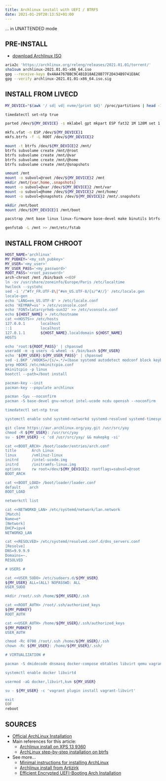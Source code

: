 ```yaml
---
title: Archlinux install with UEFI / BTRFS
date: 2021-01-29T20:13:52+01:00
---
```

... in UNATTENDED mode

## PRE-INSTALL ##

* [download Archlinux ISO](https://archlinux.org/download/)

```bash
aria2c 'https://archlinux.org/releng/releases/2021.01.01/torrent/'
sha1sum archlinux-2021.01.01-x86_64.iso
gpg --receive-keys 0x4AA4767BBC9C4B1D18AE28B77F2D434B9741E8AC
gpg --verify archlinux-2021.01.01-x86_64.iso.sig
```

## INSTALL FROM LIVECD ##

```bash
MY_DEVICE="$(awk '/ sd| vd| nvme/{print $4}' /proc/partitions | head -1)"

timedatectl set-ntp true

parted /dev/${MY_DEVICE} -s mklabel gpt mkpart ESP fat32 1M 128M set 1 boot on mkpart primary ext4 128M 100%

mkfs.vfat -n ESP /dev/${MY_DEVICE}1
mkfs.btrfs -f -L ROOT /dev/${MY_DEVICE}2

mount -t btrfs /dev/${MY_DEVICE}2 /mnt/
btrfs subvolume create /mnt/@root
btrfs subvolume create /mnt/@var
btrfs subvolume create /mnt/@home
btrfs subvolume create /mnt/@snapshots

umount /mnt
mount -o subvol=@root /dev/${MY_DEVICE}2 /mnt
mkdir /mnt/{var,home,.snapshots}
mount -o subvol=@var /dev/${MY_DEVICE}2 /mnt/var
mount -o subvol=@home /dev/${MY_DEVICE}2 /mnt/home/
mount -o subvol=@snapshots /dev/${MY_DEVICE}2 /mnt/.snapshots

mkdir /mnt/boot
mount /dev/${MY_DEVICE}1 /mnt/boot

pacstrap /mnt base linux linux-firmware base-devel make binutils btrfs-progs zsh vim git sudo efibootmgr wpa_supplicant dialog iw bash-completion

genfstab -L /mnt >> /mnt/etc/fstab
```

## INSTALL FROM CHROOT ##

```bash
HOST_NAME='archlinux'
MY_PUBKEY='<my_ssh_pubkey>'
MY_USER='<my_user>'
MY_USER_PASS='<my_password>'
ROOT_PASS='<root_password>'
arch-chroot /mnt /bin/bash <<EOF
ln -sv /usr/share/zoneinfo/Europe/Paris /etc/localtime
hwclock --systohc
sed -i '/^#fr_FR.UTF-8\|^#en_US.UTF-8/{s/^#//}' /etc/locale.gen
locale-gen
echo 'LANG=en_US.UTF-8' > /etc/locale.conf
echo 'KEYMAP=us' > /etc/vconsole.conf
echo 'FONT=latarcyrheb-sun32' >> /etc/vconsole.conf
echo ${HOST_NAME} > /etc/hostname
cat <<HOSTS>> /etc/hosts
127.0.0.1       localhost
::1             localhost
127.0.1.1       ${HOST_NAME}.localdomain ${HOST_NAME}
HOSTS

echo 'root:${ROOT_PASS}' | chpasswd
useradd -m -g users -G wheel -s /bin/bash ${MY_USER}
echo '${MY_USER}:${MY_USER_PASS}' | chpasswd
sed -i.BKP '/HOOKS=/{s/=.*/=(base systemd autodetect modconf block keyboard sd-vconsole sd-encrypt filesystems)/}' /etc/mkinitcpio.conf
grep HOOKS /etc/mkinitcpio.conf
mkinitcpio -p linux
bootctl --path=/boot install

pacman-key --init
pacman-key --populate archlinux

pacman -Syu --noconfirm
pacman -S base-devel gnu-netcat intel-ucode ncdu openssh --noconfirm

timedatectl set-ntp true

systemctl enable sshd systemd-networkd systemd-resolved systemd-timesyncd

git clone https://aur.archlinux.org/yay.git /usr/src/yay
chmod -R ${MY_USER}: /usr/src/yay
su - ${MY_USER} -c 'cd /usr/src/yay/ && makepkg -si'

cat <<BOOT_ARCH> /boot/loader/entries/arch.conf
title		Arch Linux
linux		/vmlinuz-linux
initrd		/intel-ucode.img
initrd		/initramfs-linux.img
options		rw root=/dev/${MY_DEVICE}2 rootflags=subvol=@root
BOOT_ARCH

cat <<BOOT_LOAD> /boot/loader/loader.conf
default    arch
BOOT_LOAD

networkctl list

cat <<NETWORKD_LAN> /etc/systemd/network/lan.network
[Match]
Name=e*
[Network]
DHCP=ipv4
NETWORKD_LAN

cat <<RESOLVED> /etc/systemd/resolved.conf.d/dns_servers.conf
[Resolve]
DNS=9.9.9.9
Domains=~.
RESOLVED

# USERS #

cat <<USER_SUDO> /etc/sudoers.d/${MY_USER}
${MY_USER} ALL=(ALL) NOPASSWD: ALL
USER_SUDO

mkdir /root/.ssh /home/${MY_USER}/.ssh

cat <<ROOT_AUTH> /root/.ssh/authorized_keys
${MY_PUBKEY}
ROOT_AUTH

cat <<USER_AUTH> /home/${MY_USER}/.ssh/authorized_keys
${MY_PUBKEY}
USER_AUTH

chmod -Rc 0700 /root/.ssh /home/${MY_USER}/.ssh
chown -Rc ${MY_USER}: /home/${MY_USER}/.ssh/

# VIRTUALIZATION #

pacman -S dmidecode dnsmasq docker-compose ebtables libvirt qemu vagrant --noconfirm

systemctl enable docker libvirtd

usermod -aG docker,libvirt,kvm ${MY_USER}

su - ${MY_USER} -c 'vagrant plugin install vagrant-libvirt'

exit
EOF
reboot
```

## SOURCES ##

* [Official ArchLinux Installation](https://wiki.archlinux.org/index.php/Installation_guide)
* Main references for this article:
  * [Archlinux install on XPS 13 9360](https://gist.github.com/njam/85ab2771b40ccc7ddcef878eb82a0fe9)
  * [ArchLinux step-by-step installation on btrfs](https://gist.github.com/idvoretskyi/9a516921fab0ad4e3ea0)
* See more...
  * [Minimal instructions for installing ArchLinux](https://gist.github.com/mattiaslundberg/8620837)
  * [Archlinux install from Artizirk](https://gist.github.com/artizirk/e4a83f19f0879fd60e22fdc683dd246c)
  * [Efficient Encrypted UEFI-Booting Arch Installation](https://gist.github.com/HardenedArray/31915e3d73a4ae45adc0efa9ba458b07)
